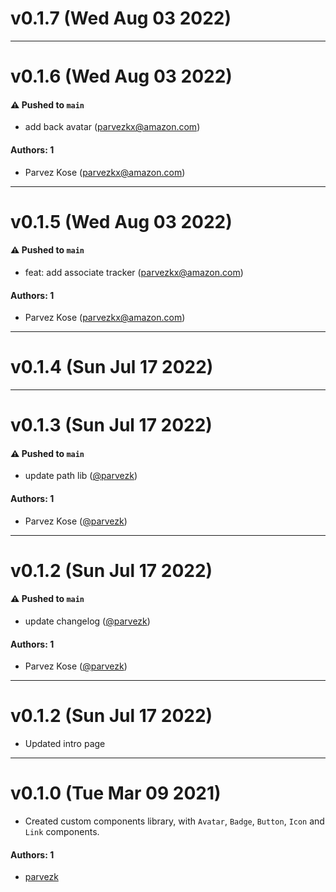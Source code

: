 # v0.1.7 (Wed Aug 03 2022)



---

# v0.1.6 (Wed Aug 03 2022)

#### ⚠️ Pushed to `main`

- add back avatar (parvezkx@amazon.com)

#### Authors: 1

- Parvez Kose (parvezkx@amazon.com)

---

# v0.1.5 (Wed Aug 03 2022)

#### ⚠️ Pushed to `main`

- feat: add associate tracker (parvezkx@amazon.com)

#### Authors: 1

- Parvez Kose (parvezkx@amazon.com)

---

# v0.1.4 (Sun Jul 17 2022)



---

# v0.1.3 (Sun Jul 17 2022)

#### ⚠️ Pushed to `main`

- update path lib ([@parvezk](https://github.com/parvezk))

#### Authors: 1

- Parvez Kose ([@parvezk](https://github.com/parvezk))

---

# v0.1.2 (Sun Jul 17 2022)

#### ⚠️ Pushed to `main`

- update changelog ([@parvezk](https://github.com/parvezk))

#### Authors: 1

- Parvez Kose ([@parvezk](https://github.com/parvezk))

---

# v0.1.2 (Sun Jul 17 2022)

- Updated intro page

---

# v0.1.0 (Tue Mar 09 2021)

- Created custom components library, with `Avatar`, `Badge`, `Button`, `Icon` and `Link` components.

#### Authors: 1

- [parvezk](https://github.com/parvezk/custom-components-lib.git)
